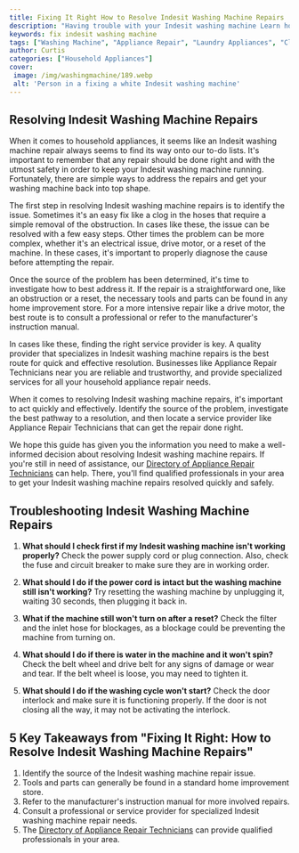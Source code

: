 ```yaml
---
title: Fixing It Right How to Resolve Indesit Washing Machine Repairs
description: "Having trouble with your Indesit washing machine Learn how to accurately diagnose and fix the most common issues that can affect it including how to replace parts and reset settings"
keywords: fix indesit washing machine
tags: ["Washing Machine", "Appliance Repair", "Laundry Appliances", "Clean Appliance", "Appliance Brand"]
author: Curtis
categories: ["Household Appliances"]
cover: 
 image: /img/washingmachine/189.webp
 alt: 'Person in a fixing a white Indesit washing machine'
---
```

## Resolving Indesit Washing Machine Repairs

When it comes to household appliances, it seems like an Indesit washing machine repair always seems to find its way onto our to-do lists. It's important to remember that any repair should be done right and with the utmost safety in order to keep your Indesit washing machine running. Fortunately, there are simple ways to address the repairs and get your washing machine back into top shape. 

The first step in resolving Indesit washing machine repairs is to identify the issue. Sometimes it's an easy fix like a clog in the hoses that require a simple removal of the obstruction. In cases like these, the issue can be resolved with a few easy steps. Other times the problem can be more complex, whether it's an electrical issue, drive motor, or a reset of the machine. In these cases, it's important to properly diagnose the cause before attempting the repair.

Once the source of the problem has been determined, it's time to investigate how to best address it. If the repair is a straightforward one, like an obstruction or a reset, the necessary tools and parts can be found in any home improvement store. For a more intensive repair like a drive motor, the best route is to consult a professional or refer to the manufacturer's instruction manual.

In cases like these, finding the right service provider is key. A quality provider that specializes in Indesit washing machine repairs is the best route for quick and effective resolution. Businesses like Appliance Repair Technicians near you are reliable and trustworthy, and provide specialized services for all your household appliance repair needs.

When it comes to resolving Indesit washing machine repairs, it's important to act quickly and effectively. Identify the source of the problem, investigate the best pathway to a resolution, and then locate a service provider like Appliance Repair Technicians that can get the repair done right.

We hope this guide has given you the information you need to make a well-informed decision about resolving Indesit washing machine repairs. If you're still in need of assistance, our [Directory of Appliance Repair Technicians](./pages/appliance-repair-technicians) can help. There, you'll find qualified professionals in your area to get your Indesit washing machine repairs resolved quickly and safely.

## Troubleshooting Indesit Washing Machine Repairs

1. **What should I check first if my Indesit washing machine isn't working properly?** 
Check the power supply cord or plug connection. Also, check the fuse and circuit breaker to make sure they are in working order.

2. **What should I do if the power cord is intact but the washing machine still isn't working?** 
Try resetting the washing machine by unplugging it, waiting 30 seconds, then plugging it back in.

3. **What if the machine still won't turn on after a reset?** 
Check the filter and the inlet hose for blockages, as a blockage could be preventing the machine from turning on.

4. **What should I do if there is water in the machine and it won't spin?** 
Check the belt wheel and drive belt for any signs of damage or wear and tear. If the belt wheel is loose, you may need to tighten it.

5. **What should I do if the washing cycle won't start?** 
Check the door interlock and make sure it is functioning properly. If the door is not closing all the way, it may not be activating the interlock.

## 5 Key Takeaways from "Fixing It Right: How to Resolve Indesit Washing Machine Repairs" 
1. Identify the source of the Indesit washing machine repair issue.
2. Tools and parts can generally be found in a standard home improvement store.
3. Refer to the manufacturer's instruction manual for more involved repairs.
4. Consult a professional or service provider for specialized Indesit washing machine repair needs.
5. The [Directory of Appliance Repair Technicians](./pages/appliance-repair-technicians) can provide qualified professionals in your area.
